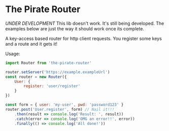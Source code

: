 # The Pirate Router

*UNDER DEVELOPMENT*
This lib doesn't work. It's still being developed.
The examples below are just the way it should work
once its complete.

A key-access based router for http client
requests. You register some keys and a route and it
gets it!

Usage:
```js
import Router from 'the-pirate-router'

router.setServer('https://example.exampleUrl')
const router = new Router({
    User: {
        register: 'user/register'
    }
})

const form = { user: 'my-user', pwd: 'password123' }
router.post('User.register', form) // Nail it!!!
    .then(result => console.log('Result: ', result))
    .catch(error => console.log('OMG an error!!', error))
    .finally(() => console.log('All done!'))

```
